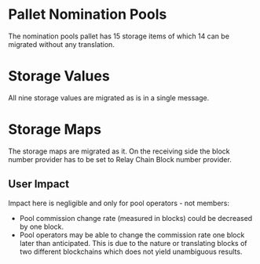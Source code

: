 # Pallet Nomination Pools

The nomination pools pallet has 15 storage items of which 14 can be migrated without any
translation.

# Storage Values

All nine storage values are migrated as is in a single message.

# Storage Maps

The storage maps are migrated as it. On the receiving side the block number provider has to be set
to Relay Chain Block number provider.

## User Impact

Impact here is negligible and only for pool operators - not members:
- Pool commission change rate (measured in blocks) could be decreased by one block.
- Pool operators may be able to change the commission rate one block later than anticipated. This is
  due to the nature or translating blocks of two different blockchains which does not yield
  unambiguous results.
